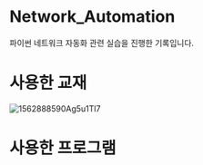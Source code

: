 # Network_Automation

파이썬 네트워크 자동화 관련 실습을 진행한 기록입니다.




# 사용한 교재 




![1562888590Ag5u1Tl7](https://user-images.githubusercontent.com/43851230/148686705-23680cfa-5884-4ba1-969a-e3ca0548da68.png)



# 사용한 프로그램 





